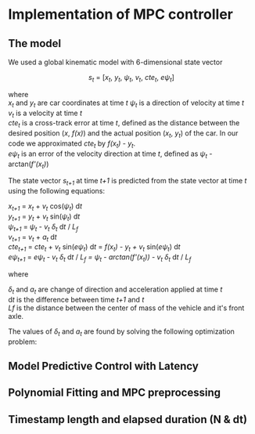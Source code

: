 # Implementation of MPC controller

## The model
We used a global kinematic model with 6-dimensional state vector

<center>
<i>s<sub>t</sub></i> = [<i>x<sub>t</sub></i>, <i>y<sub>t</sub></i>, <i>&psi;<sub>t</sub></i>, <i>v<sub>t</sub></i>, <i>cte<sub>t</sub></i>, <i>e&psi;<sub>t</sub></i>]
</center>

where  
<i>x<sub>t</sub></i> and <i>y<sub>t</sub></i> are car coordinates at time <i>t</i> 
<i>&psi;<sub>t</sub></i> is a direction of velocity at time <i>t</i>  
<i>v<sub>t</sub></i> is a velocity at time <i>t</i>  
<i>cte<sub>t</sub></i> is a cross-track error at time <i>t</i>, defined as the distance between the desired position (<i>x</i>, <i>f(x)</i>) and the actual position (<i>x<sub>t</sub></i>, <i>y<sub>t</sub></i>) of the car. In our code we approximated <i>cte<sub>t</sub></i> by <i>f(x<sub>t</sub>) - y<sub>t</sub></i>.   
<i>e&psi;<sub>t</sub></i> is an error of the velocity direction at time <i>t</i>, defined as <i>&psi;<sub>t</sub> - </i>arctan(<i>f'(x<sub>t</sub>)</i>)
 
The state vector <i>s<sub>t+1</sub></i> at time <i>t+1</i> is predicted from the state vector at time <i>t</i> using the following equations:

<i>x<sub>t+1</sub></i> = <i>x<sub>t</sub></i> + <i>v<sub>t</sub></i> cos(<i>&psi;<sub>t</sub></i>) d<i>t</i>  
<i>y<sub>t+1</sub></i> = <i>y<sub>t</sub></i> + <i>v<sub>t</sub></i> sin(<i>&psi;<sub>t</sub></i>) d<i>t</i>  
<i>&psi;<sub>t+1</sub></i> = <i>&psi;<sub>t</sub></i> - <i>v<sub>t</sub> &delta;<sub>t</delta></i> d<i>t</i> / <i>L<sub>f</sub></i>  
<i>v<sub>t+1</sub></i> = <i>v<sub>t</sub></i> + <i>a<sub>t</sub></i> d<i>t</i>  
<i>cte<sub>t+1</sub></i> = <i>cte<sub>t</sub></i> + <i>v<sub>t</sub></i> sin(<i>e&psi;<sub>t</sub></i>) d<i>t</i> = <i>f(x<sub>t</sub>) - y<sub>t</sub> + v<sub>t</sub></i> sin(<i>e&psi;<sub>t</sub></i>) d<i>t</i>  
<i>e&psi;<sub>t+1</sub></i> = <i>e&psi;<sub>t</sub></i> - <i>v<sub>t</sub> &delta;<sub>t</delta></i> d<i>t</i> / <i>L<sub>f</sub> = <i>&psi;<sub>t</sub> - </i>arctan(<i>f'(x<sub>t</sub>)</i>) - v<sub>t</sub> &delta;<sub>t</delta></i> d<i>t</i> / <i>L<sub>f</sub></i>

where

<i>&delta;<sub>t</sub></i> and <i>a<sub>t</sub></i> are change of direction and acceleration applied at time <i>t</i>  
d<i>t</i> is the difference between time <i>t+1</i> and <i>t</i>  
<i>Lf</i> is the distance between the center of mass of the vehicle and it's front axle. 

The values of <i>&delta;<sub>t</sub></i> and <i>a<sub>t</sub></i> are found by solving the following optimization problem:


## Model Predictive Control with Latency

## Polynomial Fitting and MPC preprocessing

## Timestamp length and elapsed duration (N & dt)

